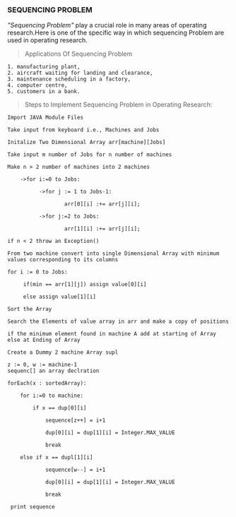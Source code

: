 ### SEQUENCING PROBLEM
*"Sequencing Problem"* play a crucial role in many areas of operating research.Here is one of the specific way in which sequencing Problem are used in operating research.

> Applications Of Sequencing Problem
```
1. manufacturing plant,
2. aircraft waiting for landing and clearance, 
3. maintenance scheduling in a factory,
4. computer centre,
5. customers in a bank.
```
> Steps to Implement Sequencing Problem in Operating Research:

```
Import JAVA Module Files

Take input from keyboard i.e., Machines and Jobs

Initalize Two Dimensional Array arr[machine][Jobs]

Take input m number of Jobs for n number of machines

Make n > 2 number of machines into 2 machines
    
    ->for i:=0 to Jobs:
    
          ->for j := 1 to Jobs-1:
    
                  arr[0][i] :+= arr[j][i];
              
          ->for j:=2 to Jobs:
          
                  arr[1][i] :+= arr[j][i]; 

if n < 2 throw an Exception()

From two machine convert into single Dimensional Array with minimum values corresponding to its columns 

for i := 0 to Jobs:

     if(min == arr[1][j]) assign value[0][i]
     
     else assign value[1][i]
     
Sort the Array 

Search the Elements of value array in arr and make a copy of positions

if the minimum element found in machine A add at starting of Array else at Ending of Array

Create a Dummy 2 machine Array supl

z := 0, w := machine-1
sequenc[] an array declration

forEach(x : sortedArray):
    
    for i:=0 to machine:
    
        if x == dup[0][i]
        
            sequence[z++] = i+1
        
            dup[0][i] = dup[1][i] = Integer.MAX_VALUE
        
            break
    
    else if x == dupl[1][i]
    
            sequence[w--] = i+1
            
            dup[0][i] = dup[1][i] = Integer.MAX_VALUE
            
            break
          
 print sequence
```
